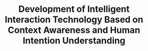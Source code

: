 ---
title: "Development of Intelligent Interaction Technology Based on Context Awareness and Human Intention Understanding"
funding: "Institute of Information & Communications Technology Planning & Evaluation (IITP), Republic of Korea"
startDate: 2017-09 
endDate: 2020-12
description:
thumbnail:
---